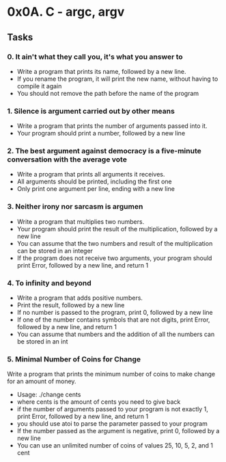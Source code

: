 # 0x0A. C - argc, argv
## Tasks
### 0. It ain't what they call you, it's what you answer to
* Write a program that prints its name, followed by a new line.
* If you rename the program, it will print the new name, without having to compile it again
* You should not remove the path before the name of the program
### 1. Silence is argument carried out by other means
* Write a program that prints the number of arguments passed into it.
* Your program should print a number, followed by a new line
### 2. The best argument against democracy is a five-minute conversation with the average vote
* Write a program that prints all arguments it receives.
* All arguments should be printed, including the first one
* Only print one argument per line, ending with a new line
### 3. Neither irony nor sarcasm is argumen
* Write a program that multiplies two numbers.
* Your program should print the result of the multiplication, followed by a new line
* You can assume that the two numbers and result of the multiplication can be stored in an integer
* If the program does not receive two arguments, your program should print Error, followed by a new line, and return 1
### 4. To infinity and beyond
* Write a program that adds positive numbers.
* Print the result, followed by a new line
* If no number is passed to the program, print 0, followed by a new line
* If one of the number contains symbols that are not digits, print Error, followed by a new line, and return 1
* You can assume that numbers and the addition of all the numbers can be stored in an int
### 5. Minimal Number of Coins for Change
Write a program that prints the minimum number of coins to make change for an amount of money.
* Usage: ./change cents
* where cents is the amount of cents you need to give back
* if the number of arguments passed to your program is not exactly 1, print Error, followed by a new line, and return 1
* you should use atoi to parse the parameter passed to your program
* If the number passed as the argument is negative, print 0, followed by a new line
* You can use an unlimited number of coins of values 25, 10, 5, 2, and 1 cent
